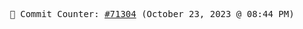 <p align="center">
    <samp>
        📮 Commit Counter: <a href="https://github.com/Javascript-void0/Javascript-void0/commits/main">#71304</a> (October 23, 2023 @ 08:44 PM)
    </samp>
</p>